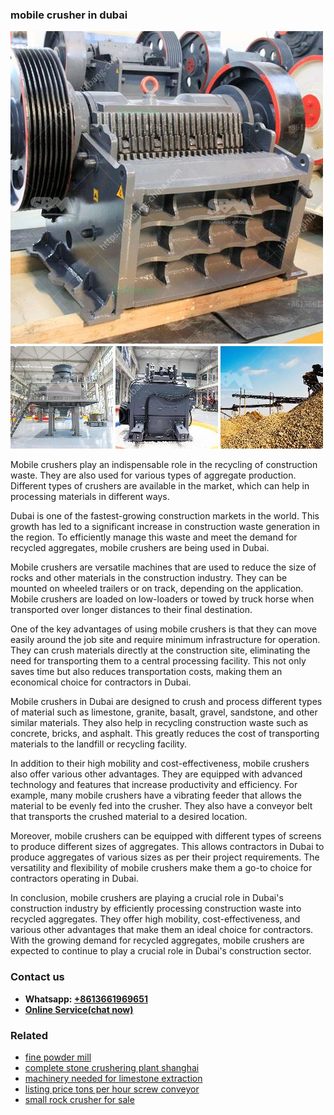 <h3>mobile crusher in dubai</h3><img src='1708663396.jpg' alt=''><p>Mobile crushers play an indispensable role in the recycling of construction waste. They are also used for various types of aggregate production. Different types of crushers are available in the market, which can help in processing materials in different ways.</p><p>Dubai is one of the fastest-growing construction markets in the world. This growth has led to a significant increase in construction waste generation in the region. To efficiently manage this waste and meet the demand for recycled aggregates, mobile crushers are being used in Dubai.</p><p>Mobile crushers are versatile machines that are used to reduce the size of rocks and other materials in the construction industry. They can be mounted on wheeled trailers or on track, depending on the application. Mobile crushers are loaded on low-loaders or towed by truck horse when transported over longer distances to their final destination.</p><p>One of the key advantages of using mobile crushers is that they can move easily around the job site and require minimum infrastructure for operation. They can crush materials directly at the construction site, eliminating the need for transporting them to a central processing facility. This not only saves time but also reduces transportation costs, making them an economical choice for contractors in Dubai.</p><p>Mobile crushers in Dubai are designed to crush and process different types of material such as limestone, granite, basalt, gravel, sandstone, and other similar materials. They also help in recycling construction waste such as concrete, bricks, and asphalt. This greatly reduces the cost of transporting materials to the landfill or recycling facility.</p><p>In addition to their high mobility and cost-effectiveness, mobile crushers also offer various other advantages. They are equipped with advanced technology and features that increase productivity and efficiency. For example, many mobile crushers have a vibrating feeder that allows the material to be evenly fed into the crusher. They also have a conveyor belt that transports the crushed material to a desired location.</p><p>Moreover, mobile crushers can be equipped with different types of screens to produce different sizes of aggregates. This allows contractors in Dubai to produce aggregates of various sizes as per their project requirements. The versatility and flexibility of mobile crushers make them a go-to choice for contractors operating in Dubai.</p><p>In conclusion, mobile crushers are playing a crucial role in Dubai's construction industry by efficiently processing construction waste into recycled aggregates. They offer high mobility, cost-effectiveness, and various other advantages that make them an ideal choice for contractors. With the growing demand for recycled aggregates, mobile crushers are expected to continue to play a crucial role in Dubai's construction sector.</p><h3>Contact us</h3><ul><li><strong>Whatsapp:&nbsp;<a href="https://wa.me/8613661969651">+8613661969651</a></strong></li><li><a href="https://swt.shibang-china.com/?git&amp;zhl&amp;mobile crusher in dubai"><strong>Online Service(chat now)</strong></a></li></ul><h3>Related</h3><ul><li><a href='fine powder mill.md'>fine powder mill</a></li><li><a href='complete stone crushering plant shanghai.md'>complete stone crushering plant shanghai</a></li><li><a href='machinery needed for limestone extraction.md'>machinery needed for limestone extraction</a></li><li><a href='listing price tons per hour screw conveyor.md'>listing price tons per hour screw conveyor</a></li><li><a href='small rock crusher for sale.md'>small rock crusher for sale</a></li></ul>